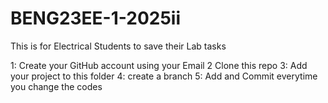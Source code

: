 # BENG23EE-1-2025ii
This is for Electrical Students to save their Lab tasks 

1: Create your GitHub account using your Email 
2 Clone this repo
3: Add your project to this folder 
4: create a branch 
5: Add and Commit everytime you change the codes 

